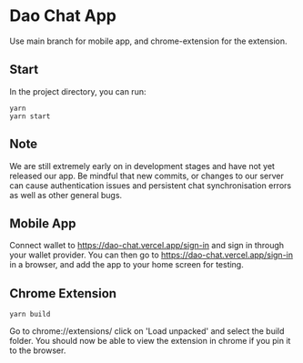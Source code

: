 # Dao Chat App

Use main branch for mobile app, and chrome-extension for the extension.

## Start

In the project directory, you can run:

```
yarn
yarn start
```

## Note

We are still extremely early on in development stages and have not yet released our app. Be mindful that new commits, or changes to our server can cause authentication issues and persistent chat synchronisation errors as well as other general bugs.

## Mobile App

Connect wallet to https://dao-chat.vercel.app/sign-in and sign in through your wallet provider. You can then go to https://dao-chat.vercel.app/sign-in in a browser, and add the app to your home screen for testing.

## Chrome Extension

```
yarn build
```

Go to chrome://extensions/ click on 'Load unpacked' and select the build folder. You should now be able to view the extension in chrome if you pin it to the browser.
